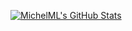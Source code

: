 [![MichelML's GitHub Stats](https://github-readme-stats.vercel.app/api?username=michelml)](https://github.com/michelml/github-readme-stats)

